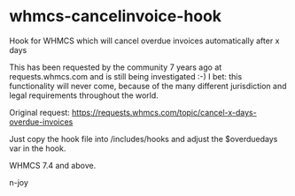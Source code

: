 # whmcs-cancelinvoice-hook
Hook for WHMCS which will cancel overdue invoices automatically after x days

This has been requested by the community 7 years ago at requests.whmcs.com and is still being investigated :-)
I bet: this functionality will never come, because of the many different jurisdiction and legal requirements throughout the world.

Original request: https://requests.whmcs.com/topic/cancel-x-days-overdue-invoices

Just copy the hook file into /includes/hooks and adjust the $overduedays var in the hook. 

WHMCS 7.4 and above.

n-joy
